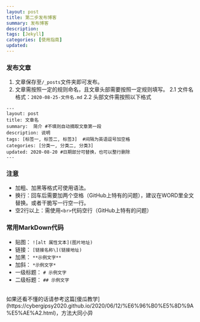 ```yaml
---  
layout: post   
title: 第二步发布博客   
summary: 发布博客
description:    
tags: [Jekyll]   
categories: [使用指南]   
updated: 
---
```


### 发布文章
1. 文章保存至`/_posts`文件夹即可发布。
2. 文章需按照一定的规则命名，且文章头部需要按照一定规则填写。
 2.1 文件名格式：`2020-08-25-文件名.md`
 2.2 头部文件需按照以下格式
```
---  
layout: post   
title: 文章名   
summary:  简介 #不填则自动摘取文章第一段   
description: 说明   
tags: [标签一, 标签二, 标签3]  #间隔为英语逗号加空格   
categories: [分类一, 分类二, 分类3]   
updated: 2020-08-20 #日期部分可替换，也可以整行删除  
---
```

### 注意
- 加粗、加黑等格式可使用语法。
- 换行：回车后需要加两个空格（GitHub上特有的问题），建议在WORD里全文替换。或者干脆写一行空一行。
- 空2行以上：需使用`<br>`代码空行（GitHub上特有的问题）

### 常用MarkDown代码
- 贴图： `![alt 属性文本](图片地址)`  
- 链接： `[链接名称\](链接地址)`
- 加黑： `**示例文字**`
- 加斜： `*示例文字*`
- 一级标题： `# 示例文字 `
- 二级标题： `## 示例文字`

<br>
如果还看不懂的话请参考这篇[傻瓜教学](https://cybergipsy2020.github.io/2020/06/12/%E6%96%B0%E5%8D%9A%E5%AE%A2.html)，方法大同小异